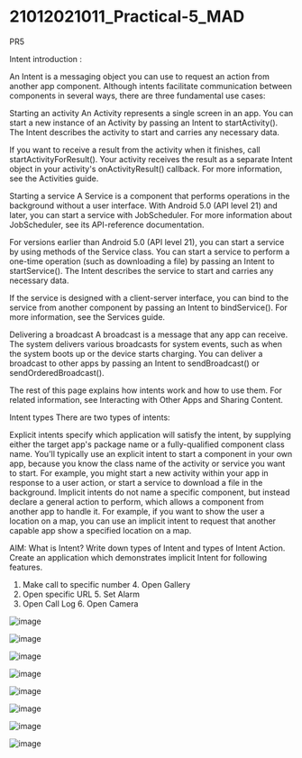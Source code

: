 # 21012021011_Practical-5_MAD
PR5

Intent introduction : 

An Intent is a messaging object you can use to request an action from another app component. Although intents facilitate communication between components in several ways, there are three fundamental use cases:

Starting an activity
An Activity represents a single screen in an app. You can start a new instance of an Activity by passing an Intent to startActivity(). The Intent describes the activity to start and carries any necessary data.

If you want to receive a result from the activity when it finishes, call startActivityForResult(). Your activity receives the result as a separate Intent object in your activity's onActivityResult() callback. For more information, see the Activities guide.

Starting a service
A Service is a component that performs operations in the background without a user interface. With Android 5.0 (API level 21) and later, you can start a service with JobScheduler. For more information about JobScheduler, see its API-reference documentation.

For versions earlier than Android 5.0 (API level 21), you can start a service by using methods of the Service class. You can start a service to perform a one-time operation (such as downloading a file) by passing an Intent to startService(). The Intent describes the service to start and carries any necessary data.

If the service is designed with a client-server interface, you can bind to the service from another component by passing an Intent to bindService(). For more information, see the Services guide.

Delivering a broadcast
A broadcast is a message that any app can receive. The system delivers various broadcasts for system events, such as when the system boots up or the device starts charging. You can deliver a broadcast to other apps by passing an Intent to sendBroadcast() or sendOrderedBroadcast().

The rest of this page explains how intents work and how to use them. For related information, see Interacting with Other Apps and Sharing Content.

Intent types
There are two types of intents:

Explicit intents specify which application will satisfy the intent, by supplying either the target app's package name or a fully-qualified component class name. You'll typically use an explicit intent to start a component in your own app, because you know the class name of the activity or service you want to start. For example, you might start a new activity within your app in response to a user action, or start a service to download a file in the background.
Implicit intents do not name a specific component, but instead declare a general action to perform, which allows a component from another app to handle it. For example, if you want to show the user a location on a map, you can use an implicit intent to request that another capable app show a specified location on a map.


AIM: What is Intent? Write down types of Intent and types of Intent Action. Create an
application which demonstrates implicit Intent for following features.
1.	Make call to specific number			4. Open Gallery
2. Open specific URL				5. Set Alarm
3. Open Call Log					6. Open Camera

![image](https://github.com/Sagar20042004/21012021011_Practical-5_MAD/assets/98373145/d61ed4b5-6ddc-4d34-9272-b2a95c81985a)

![image](https://github.com/Sagar20042004/21012021011_Practical-5_MAD/assets/98373145/e8c1d162-a6be-4b79-865b-6a51413b06ed)

![image](https://github.com/Sagar20042004/21012021011_Practical-5_MAD/assets/98373145/bf6a42ce-6236-4bf7-98df-8eb408cb370e)

![image](https://github.com/Sagar20042004/21012021011_Practical-5_MAD/assets/98373145/9ce11a21-006c-4a2a-9e24-15c6a163a1bc)

![image](https://github.com/Sagar20042004/21012021011_Practical-5_MAD/assets/98373145/3f4108fa-ef82-4754-8fd6-afa132f223c2)

![image](https://github.com/Sagar20042004/21012021011_Practical-5_MAD/assets/98373145/aa246338-674a-40eb-9158-bda9a42467c5)

![image](https://github.com/Sagar20042004/21012021011_Practical-5_MAD/assets/98373145/86bb86e2-0629-4544-8529-53ff37244e28)

![image](https://github.com/Sagar20042004/21012021011_Practical-5_MAD/assets/98373145/151d8bb5-d798-4a8d-9630-22c068fe4181)

